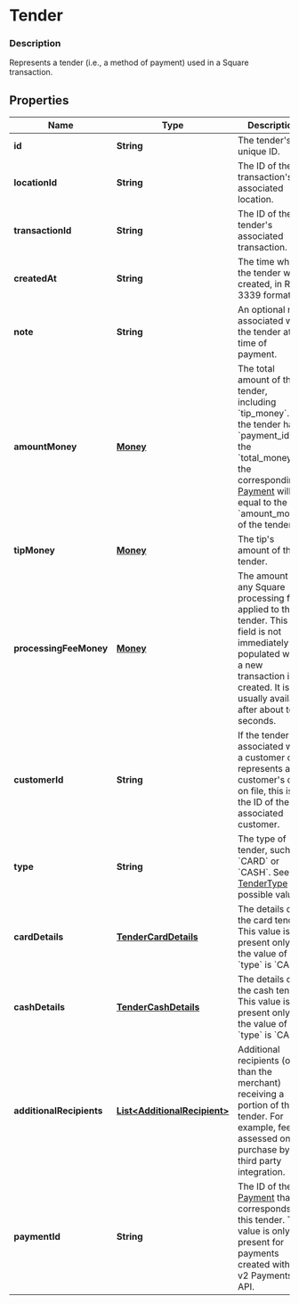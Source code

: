
# Tender

### Description

Represents a tender (i.e., a method of payment) used in a Square transaction.

## Properties
Name | Type | Description | Notes
------------ | ------------- | ------------- | -------------
**id** | **String** | The tender&#39;s unique ID. |  [optional]
**locationId** | **String** | The ID of the transaction&#39;s associated location. |  [optional]
**transactionId** | **String** | The ID of the tender&#39;s associated transaction. |  [optional]
**createdAt** | **String** | The time when the tender was created, in RFC 3339 format. |  [optional]
**note** | **String** | An optional note associated with the tender at the time of payment. |  [optional]
**amountMoney** | [**Money**](Money.md) | The total amount of the tender, including &#x60;tip_money&#x60;. If the tender has a &#x60;payment_id&#x60;, the &#x60;total_money&#x60; of the corresponding [Payment](#type-payment) will be equal to the &#x60;amount_money&#x60; of the tender. |  [optional]
**tipMoney** | [**Money**](Money.md) | The tip&#39;s amount of the tender. |  [optional]
**processingFeeMoney** | [**Money**](Money.md) | The amount of any Square processing fees applied to the tender.  This field is not immediately populated when a new transaction is created. It is usually available after about ten seconds. |  [optional]
**customerId** | **String** | If the tender is associated with a customer or represents a customer&#39;s card on file, this is the ID of the associated customer. |  [optional]
**type** | **String** | The type of tender, such as &#x60;CARD&#x60; or &#x60;CASH&#x60;. See [TenderType](#type-tendertype) for possible values | 
**cardDetails** | [**TenderCardDetails**](TenderCardDetails.md) | The details of the card tender.  This value is present only if the value of &#x60;type&#x60; is &#x60;CARD&#x60;. |  [optional]
**cashDetails** | [**TenderCashDetails**](TenderCashDetails.md) | The details of the cash tender.  This value is present only if the value of &#x60;type&#x60; is &#x60;CASH&#x60;. |  [optional]
**additionalRecipients** | [**List&lt;AdditionalRecipient&gt;**](AdditionalRecipient.md) | Additional recipients (other than the merchant) receiving a portion of this tender. For example, fees assessed on the purchase by a third party integration. |  [optional]
**paymentId** | **String** | The ID of the [Payment](#type-payment) that corresponds to this tender. This value is only present for payments created with the v2 Payments API. |  [optional]



